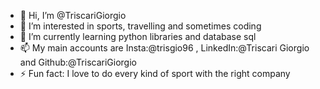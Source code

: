 - 👋 Hi, I’m @TriscariGiorgio
- 👀 I’m interested in sports, travelling and sometimes coding
- 🌱 I’m currently learning python libraries and database sql
- 📫 My main accounts are Insta:@trisgio96 , LinkedIn:@Triscari Giorgio and Github:@TriscariGiorgio
- ⚡ Fun fact: I love to do every kind of sport with the right company
